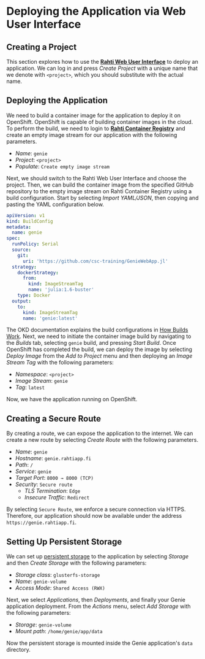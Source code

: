 # Deploying the Application via Web User Interface
## Creating a Project
This section explores how to use the [**Rahti Web User Interface**](https://rahti.csc.fi:8443/) to deploy an application. We can log in and press *Create Project* with a unique name that we denote with `<project>`, which you should substitute with the actual name.


## Deploying the Application
We need to build a container image for the application to deploy it on OpenShift. OpenShift is capable of building container images in the cloud. To perform the build, we need to login to [**Rahti Container Registry**](https://registry-console.rahti.csc.fi/) and create an empty image stream for our application with the following parameters.

- *Name*: `genie`
- *Project*: `<project>`
- *Populate*: `Create empty image stream`

Next, we should switch to the Rahti Web User Interface and choose the project. Then, we can build the container image from the specified GitHub repository to the empty image stream on Rahti Container Registry using a build configuration.  Start by selecting *Import YAML/JSON*, then copying and pasting the YAML configuration below.

```yaml
apiVersion: v1
kind: BuildConfig
metadata:
  name: genie
spec:
  runPolicy: Serial
  source:
    git:
      uri: 'https://github.com/csc-training/GenieWebApp.jl'
  strategy:
    dockerStrategy:
      from:
        kind: ImageStreamTag
        name: 'julia:1.6-buster'
    type: Docker
  output:
    to:
      kind: ImageStreamTag
      name: 'genie:latest'
```

The OKD documentation explains the build configurations in [How Builds Work](https://docs.okd.io/3.11/dev_guide/builds/index.html). Next, we need to initiate the container image build by navigating to the *Builds* tab, selecting `genie` build, and pressing *Start Build*. Once OpenShift has completed the build, we can deploy the image by selecting *Deploy Image* from the *Add to Project* menu and then deploying an *Image Stream Tag* with the following parameters:

- *Namespace*: `<project>`
- *Image Stream*: `genie`
- *Tag*: `latest`

Now, we have the application running on OpenShift.


## Creating a Secure Route
By creating a route, we can expose the application to the internet. We can create a new route by selecting *Create Route* with the following parameters.

- *Name*: `genie`
- *Hostname*: `genie.rahtiapp.fi`
- *Path*: `/`
- *Service*: `genie`
- *Target Port*: `8000 → 8000 (TCP)`
- *Security*: `Secure route`
    - *TLS Termination*: `Edge`
    - *Insecure Traffic*: `Redirect`

By selecting `Secure Route`, we enforce a secure connection via HTTPS. Therefore, our application should now be available under the address `https://genie.rahtiapp.fi`.


## Setting Up Persistent Storage
We can set up [persistent storage](https://docs.csc.fi/cloud/rahti/storage/persistent/) to the application by selecting *Storage* and then *Create Storage* with the following parameters:

- *Storage class*: `glusterfs-storage`
- *Name*: `genie-volume`
- *Access Mode*: `Shared Access (RWX)`

Next, we select *Applications*, then *Deployments*, and finally your Genie application deployment. From the *Actions* menu, select *Add Storage* with the following parameters:

- *Storage*: `genie-volume`
- *Mount path*: `/home/genie/app/data`

Now the persistent storage is mounted inside the Genie application's `data` directory.
